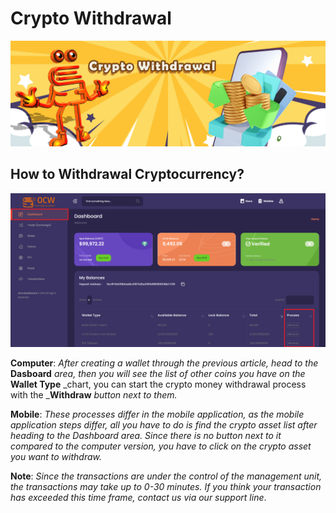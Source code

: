 # Crypto Withdrawal

![Please follow the previous wallet creation steps before reading this article.](<../.gitbook/assets/1415x475  - crypto withdrawal.jpg>)

## How to Withdrawal Cryptocurrency?

![Please follow the previous wallet creation steps before reading this article.](<../.gitbook/assets/2 (1).png>)

**Computer**: _After creating a wallet through the previous article, head to the_ **Dasboard** _area, then you will see the list of other coins you have on the_ **Wallet Type** _chart, you can start the crypto money withdrawal process with the _**Withdraw** _button next to them._



**Mobile**: _These processes differ in the mobile application, as the mobile application steps differ, all you have to do is find the crypto asset list after heading to the Dashboard area. Since there is no button next to it compared to the computer version, you have to click on the crypto asset you want to withdraw._



**Note**: _Since the transactions are under the control of the management unit, the transactions may take up to 0-30 minutes. If you think your transaction has exceeded this time frame, contact us via our support line_.
